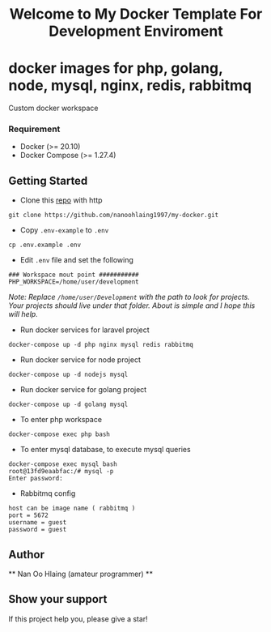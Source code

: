 <h1 align="center"> Welcome to My Docker Template For Development Enviroment </h1>

# docker images for php, golang, node, mysql, nginx, redis, rabbitmq
Custom docker workspace

### Requirement

- Docker (>= 20.10)
- Docker Compose (>= 1.27.4)

## Getting Started

- Clone this [repo](https://github.com/nanoohlaing1997/my-docker.git) with http

```
git clone https://github.com/nanoohlaing1997/my-docker.git
```
- Copy `.env-example` to `.env`

```
cp .env.example .env
```

- Edit `.env` file and set the following

```
### Workspace mout point ###########
PHP_WORKSPACE=/home/user/development
```
_Note: Replace `/home/user/Development` with the path to look for projects. Your projects should live under that folder. About is simple and I hope this will help._

- Run docker services for laravel project
```
docker-compose up -d php nginx mysql redis rabbitmq
```
- Run docker service for node project
```
docker-compose up -d nodejs mysql
```
- Run docker service for golang project
```
docker-compose up -d golang mysql
```

- To enter php workspace
```
docker-compose exec php bash
```

- To enter mysql database, to execute mysql queries

```
docker-compose exec mysql bash
root@13fd9eaabfac:/# mysql -p
Enter password:
```
- Rabbitmq config
```
host can be image name ( rabbitmq )
port = 5672
username = guest
password = guest
```

## Author
** Nan Oo Hlaing (amateur programmer) **

## Show your support

If this project help you, please give a star!

